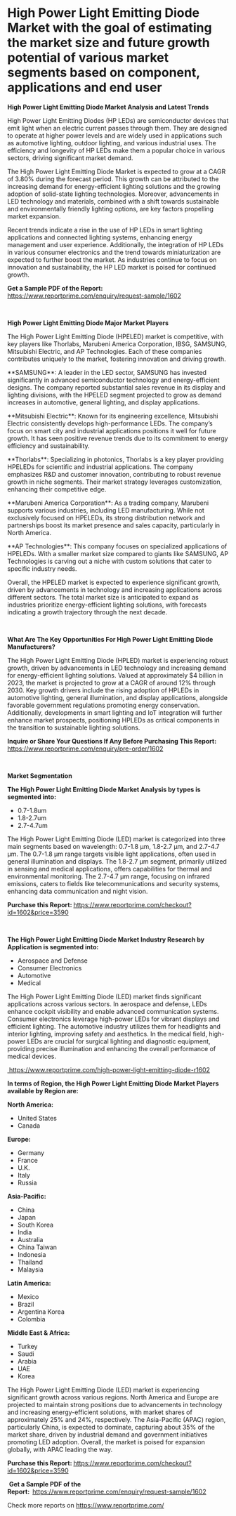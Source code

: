 <p><h1>High Power Light Emitting Diode Market with the goal of estimating the market size and future growth potential of various market segments based on component, applications and end user</h1></p><p><strong>High Power Light Emitting Diode Market Analysis and Latest Trends</strong></p>
<p><p>High Power Light Emitting Diodes (HP LEDs) are semiconductor devices that emit light when an electric current passes through them. They are designed to operate at higher power levels and are widely used in applications such as automotive lighting, outdoor lighting, and various industrial uses. The efficiency and longevity of HP LEDs make them a popular choice in various sectors, driving significant market demand.</p><p>The High Power Light Emitting Diode Market is expected to grow at a CAGR of 3.80% during the forecast period. This growth can be attributed to the increasing demand for energy-efficient lighting solutions and the growing adoption of solid-state lighting technologies. Moreover, advancements in LED technology and materials, combined with a shift towards sustainable and environmentally friendly lighting options, are key factors propelling market expansion.</p><p>Recent trends indicate a rise in the use of HP LEDs in smart lighting applications and connected lighting systems, enhancing energy management and user experience. Additionally, the integration of HP LEDs in various consumer electronics and the trend towards miniaturization are expected to further boost the market. As industries continue to focus on innovation and sustainability, the HP LED market is poised for continued growth.</p></p>
<p><strong>Get a Sample PDF of the Report:&nbsp;</strong> <a href="https://www.reportprime.com/enquiry/request-sample/1602?utm_campaign=2935&utm_medium=2&utm_source=Github&utm_content=ia&utm_term=18032025&utm_id=high-power-light-emitting-diode">https://www.reportprime.com/enquiry/request-sample/1602</a></p>
<p>&nbsp;</p>
<p><strong>High Power Light Emitting Diode Major Market Players</strong></p>
<p><p>The High Power Light Emitting Diode (HPELED) market is competitive, with key players like Thorlabs, Marubeni America Corporation, IBSG, SAMSUNG, Mitsubishi Electric, and AP Technologies. Each of these companies contributes uniquely to the market, fostering innovation and driving growth.</p><p>**SAMSUNG**: A leader in the LED sector, SAMSUNG has invested significantly in advanced semiconductor technology and energy-efficient designs. The company reported substantial sales revenue in its display and lighting divisions, with the HPELED segment projected to grow as demand increases in automotive, general lighting, and display applications.</p><p>**Mitsubishi Electric**: Known for its engineering excellence, Mitsubishi Electric consistently develops high-performance LEDs. The company’s focus on smart city and industrial applications positions it well for future growth. It has seen positive revenue trends due to its commitment to energy efficiency and sustainability.</p><p>**Thorlabs**: Specializing in photonics, Thorlabs is a key player providing HPELEDs for scientific and industrial applications. The company emphasizes R&D and customer innovation, contributing to robust revenue growth in niche segments. Their market strategy leverages customization, enhancing their competitive edge.</p><p>**Marubeni America Corporation**: As a trading company, Marubeni supports various industries, including LED manufacturing. While not exclusively focused on HPELEDs, its strong distribution network and partnerships boost its market presence and sales capacity, particularly in North America.</p><p>**AP Technologies**: This company focuses on specialized applications of HPELEDs. With a smaller market size compared to giants like SAMSUNG, AP Technologies is carving out a niche with custom solutions that cater to specific industry needs.</p><p>Overall, the HPELED market is expected to experience significant growth, driven by advancements in technology and increasing applications across different sectors. The total market size is anticipated to expand as industries prioritize energy-efficient lighting solutions, with forecasts indicating a growth trajectory through the next decade.</p></p>
<p>&nbsp;</p>
<p><strong>What Are The Key Opportunities For High Power Light Emitting Diode Manufacturers?</strong></p>
<p><p>The High Power Light Emitting Diode (HPLED) market is experiencing robust growth, driven by advancements in LED technology and increasing demand for energy-efficient lighting solutions. Valued at approximately $4 billion in 2023, the market is projected to grow at a CAGR of around 12% through 2030. Key growth drivers include the rising adoption of HPLEDs in automotive lighting, general illumination, and display applications, alongside favorable government regulations promoting energy conservation. Additionally, developments in smart lighting and IoT integration will further enhance market prospects, positioning HPLEDs as critical components in the transition to sustainable lighting solutions.</p></p>
<p><strong>Inquire or Share Your Questions If Any Before Purchasing This Report:</strong> <a href="https://www.reportprime.com/enquiry/pre-order/1602?utm_campaign=2935&utm_medium=2&utm_source=Github&utm_content=ia&utm_term=18032025&utm_id=high-power-light-emitting-diode">https://www.reportprime.com/enquiry/pre-order/1602</a></p>
<p>&nbsp;</p>
<p><strong>Market Segmentation</strong></p>
<p><strong>The High Power Light Emitting Diode Market Analysis by types is segmented into:</strong></p>
<p><ul><li>0.7-1.8um</li><li>1.8-2.7um</li><li>2.7-4.7um</li></ul></p>
<p><p>The High Power Light Emitting Diode (LED) market is categorized into three main segments based on wavelength: 0.7-1.8 µm, 1.8-2.7 µm, and 2.7-4.7 µm. The 0.7-1.8 µm range targets visible light applications, often used in general illumination and displays. The 1.8-2.7 µm segment, primarily utilized in sensing and medical applications, offers capabilities for thermal and environmental monitoring. The 2.7-4.7 µm range, focusing on infrared emissions, caters to fields like telecommunications and security systems, enhancing data communication and night vision.</p></p>
<p><strong>Purchase this Report:&nbsp;</strong><a href="https://www.reportprime.com/checkout?id=1602&price=3590&utm_campaign=2935&utm_medium=2&utm_source=Github&utm_content=ia&utm_term=18032025&utm_id=high-power-light-emitting-diode">https://www.reportprime.com/checkout?id=1602&price=3590</a></p>
<p>&nbsp;</p>
<p><strong>The High Power Light Emitting Diode Market Industry Research by Application is segmented into:</strong></p>
<p><ul><li>Aerospace and Defense</li><li>Consumer Electronics</li><li>Automotive</li><li>Medical</li></ul></p>
<p><p>The High Power Light Emitting Diode (LED) market finds significant applications across various sectors. In aerospace and defense, LEDs enhance cockpit visibility and enable advanced communication systems. Consumer electronics leverage high-power LEDs for vibrant displays and efficient lighting. The automotive industry utilizes them for headlights and interior lighting, improving safety and aesthetics. In the medical field, high-power LEDs are crucial for surgical lighting and diagnostic equipment, providing precise illumination and enhancing the overall performance of medical devices.</p></p>
<p><a href="https://www.reportprime.com/high-power-light-emitting-diode-r1602?utm_campaign=2935&utm_medium=2&utm_source=Github&utm_content=ia&utm_term=18032025&utm_id=high-power-light-emitting-diode">&nbsp;https://www.reportprime.com/high-power-light-emitting-diode-r1602</a></p>
<p><strong>In terms of Region, the High Power Light Emitting Diode Market Players available by Region are:</strong></p>
<p>
    <p> <strong> North America: </strong>
        <ul>
            <li>United States</li>
            <li>Canada</li>
        </ul>
        </p> 
    <p> <strong> Europe: </strong>
        <ul>
            <li>Germany</li>
            <li>France</li>
            <li>U.K.</li>
            <li>Italy</li>
            <li>Russia</li>
        </ul>
        </p> 
    <p> <strong> Asia-Pacific: </strong>
        <ul>
            <li>China</li>
            <li>Japan</li>
            <li>South Korea</li>
            <li>India</li>
            <li>Australia</li>
            <li>China Taiwan</li>
            <li>Indonesia</li>
            <li>Thailand</li>
            <li>Malaysia</li>
        </ul>
        </p> 
    <p> <strong> Latin America: </strong>
        <ul>
            <li>Mexico</li>
            <li>Brazil</li>
            <li>Argentina Korea</li>
            <li>Colombia</li>
        </ul>
        </p> 
    <p> <strong> Middle East & Africa: </strong>
        <ul>
            <li>Turkey</li>
            <li>Saudi</li>
            <li>Arabia</li>
            <li>UAE</li>
            <li>Korea</li>
        </ul>
    </p>
    </p>
<p><p>The High Power Light Emitting Diode (LED) market is experiencing significant growth across various regions. North America and Europe are projected to maintain strong positions due to advancements in technology and increasing energy-efficient solutions, with market shares of approximately 25% and 24%, respectively. The Asia-Pacific (APAC) region, particularly China, is expected to dominate, capturing about 35% of the market share, driven by industrial demand and government initiatives promoting LED adoption. Overall, the market is poised for expansion globally, with APAC leading the way.</p></p>
<p><strong>Purchase this Report: </strong><a href="https://www.reportprime.com/checkout?id=1602&price=3590&utm_campaign=2935&utm_medium=2&utm_source=Github&utm_content=ia&utm_term=18032025&utm_id=high-power-light-emitting-diode">https://www.reportprime.com/checkout?id=1602&price=3590</a></p>
<p>&nbsp;<strong>Get a Sample PDF of the Report:&nbsp;&nbsp;</strong><a href="https://www.reportprime.com/enquiry/request-sample/1602?utm_campaign=2935&utm_medium=2&utm_source=Github&utm_content=ia&utm_term=18032025&utm_id=high-power-light-emitting-diode">https://www.reportprime.com/enquiry/request-sample/1602</a></p>
<p><strong></strong></p>
<p>Check more reports on <a href="https://www.reportprime.com/?utm_campaign=2935&utm_medium=2&utm_source=Github&utm_content=ia&utm_term=18032025&utm_id=high-power-light-emitting-diode">https://www.reportprime.com/</a></p>